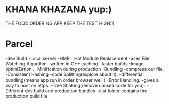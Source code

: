 # KHANA KHAZANA yup:)
   THE FOOD ORDERING APP KEEP THE TEST HIGH:))



# Parcel
-dev Build
-Local server
-HMR= Hot Module Replacement
-uses File Watching Algorithm -written in C++
caching- faster builds
-Image optimiZation .
-Minification during production
-Bundling
-compress our file.
-Consistent Hashing
-code Splitting(explore about it).
-differential bundling(means app run in order browser well )
-Error Handling.
-gives a way to host on https.
-Tree Shaking(remove unused code for you). 
-Different dev build and production bundles
-dist folder contains the  production build file
